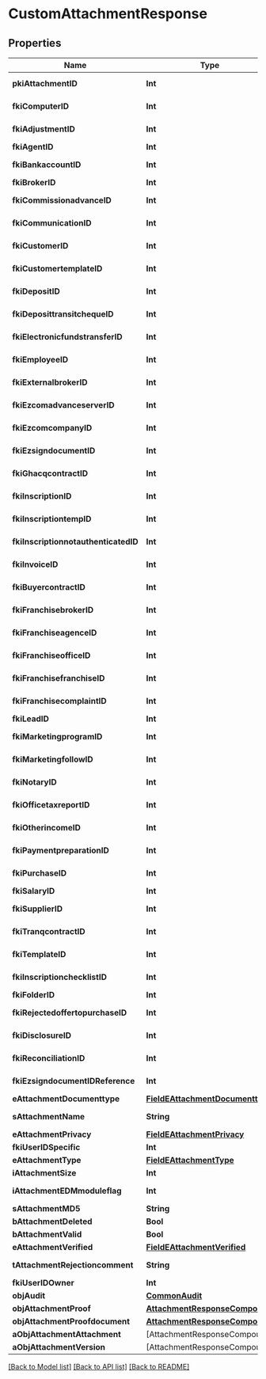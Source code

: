 # CustomAttachmentResponse

## Properties
Name | Type | Description | Notes
------------ | ------------- | ------------- | -------------
**pkiAttachmentID** | **Int** | The unique ID of the Attachment. | 
**fkiComputerID** | **Int** | The unique ID of the Computer | [optional] 
**fkiAdjustmentID** | **Int** | The unique ID of the Adjustment | [optional] 
**fkiAgentID** | **Int** | The unique ID of the Agent. | [optional] 
**fkiBankaccountID** | **Int** | The unique ID of the Bankaccount | [optional] 
**fkiBrokerID** | **Int** | The unique ID of the Broker. | [optional] 
**fkiCommissionadvanceID** | **Int** | The unique ID of the Commissionadvance | [optional] 
**fkiCommunicationID** | **Int** | The unique ID of the Communication. | [optional] 
**fkiCustomerID** | **Int** | The unique ID of the Customer. | [optional] 
**fkiCustomertemplateID** | **Int** | The unique ID of the Customertemplate | [optional] 
**fkiDepositID** | **Int** | The unique ID of the Deposit | [optional] 
**fkiDeposittransitchequeID** | **Int** | The unique ID of the Deposittransitcheque | [optional] 
**fkiElectronicfundstransferID** | **Int** | The unique ID of the Electronicfundstransfer | [optional] 
**fkiEmployeeID** | **Int** | The unique ID of the Employee. | [optional] 
**fkiExternalbrokerID** | **Int** | The unique ID of the Externalbroker. | [optional] 
**fkiEzcomadvanceserverID** | **Int** | The unique ID of the Ezcomadvanceserver | [optional] 
**fkiEzcomcompanyID** | **Int** | The unique ID of the Ezcomcompany | [optional] 
**fkiEzsigndocumentID** | **Int** | The unique ID of the Ezsigndocument | [optional] 
**fkiGhacqcontractID** | **Int** | The unique ID of the Ghacqcontract | [optional] 
**fkiInscriptionID** | **Int** | The unique ID of the Inscription. | [optional] 
**fkiInscriptiontempID** | **Int** | The unique ID of the Inscriptiontemp | [optional] 
**fkiInscriptionnotauthenticatedID** | **Int** | The unique ID of the Inscriptionnotauthenticated. | [optional] 
**fkiInvoiceID** | **Int** | The unique ID of the Invoice. | [optional] 
**fkiBuyercontractID** | **Int** | The unique ID of the Buyercontract | [optional] 
**fkiFranchisebrokerID** | **Int** | The unique ID of the Franchisebroker | [optional] 
**fkiFranchiseagenceID** | **Int** | The unique ID of the Franchiseagence | [optional] 
**fkiFranchiseofficeID** | **Int** | The unique ID of the Franchisereoffice | [optional] 
**fkiFranchisefranchiseID** | **Int** | The unique ID of the Franchisefranchise | [optional] 
**fkiFranchisecomplaintID** | **Int** | The unique ID of the Franchisecomplaint | [optional] 
**fkiLeadID** | **Int** | The unique ID of the Lead | [optional] 
**fkiMarketingprogramID** | **Int** | The unique ID of the Marketingprogram | [optional] 
**fkiMarketingfollowID** | **Int** | The unique ID of the Marketingfollow | [optional] 
**fkiNotaryID** | **Int** | The unique ID of the Notary. | [optional] 
**fkiOfficetaxreportID** | **Int** | The unique ID of the Officetaxreport | [optional] 
**fkiOtherincomeID** | **Int** | The unique ID of the Otherincome | [optional] 
**fkiPaymentpreparationID** | **Int** | The unique ID of the Paymentpreparation | [optional] 
**fkiPurchaseID** | **Int** | The unique ID of the Purchase | [optional] 
**fkiSalaryID** | **Int** | The unique ID of the Salary | [optional] 
**fkiSupplierID** | **Int** | The unique ID of the Supplier. | [optional] 
**fkiTranqcontractID** | **Int** | The unique ID of the Tranqcontract | [optional] 
**fkiTemplateID** | **Int** | The unique ID of the Template | [optional] 
**fkiInscriptionchecklistID** | **Int** | The unique ID of the Inscriptionchecklist | [optional] 
**fkiFolderID** | **Int** | The unique ID of the Folder | [optional] 
**fkiRejectedoffertopurchaseID** | **Int** | The unique ID of the Rejectedoffertopurchase | [optional] 
**fkiDisclosureID** | **Int** | The unique ID of the Disclosure | [optional] 
**fkiReconciliationID** | **Int** | The unique ID of the Reconciliation | [optional] 
**fkiEzsigndocumentIDReference** | **Int** | The unique ID of the Ezsigndocument | [optional] 
**eAttachmentDocumenttype** | [**FieldEAttachmentDocumenttype**](FieldEAttachmentDocumenttype.md) |  | 
**sAttachmentName** | **String** | The name of the Attachment | 
**eAttachmentPrivacy** | [**FieldEAttachmentPrivacy**](FieldEAttachmentPrivacy.md) |  | 
**fkiUserIDSpecific** | **Int** | The unique ID of the User | [optional] 
**eAttachmentType** | [**FieldEAttachmentType**](FieldEAttachmentType.md) |  | 
**iAttachmentSize** | **Int** | The size of the Attachment | 
**iAttachmentEDMmoduleflag** | **Int** | The edmmoduleflag of the Attachment | [optional] 
**sAttachmentMD5** | **String** | The md5 of the Attachment | 
**bAttachmentDeleted** | **Bool** | Whether if it&#39;s deleted | 
**bAttachmentValid** | **Bool** | Whether if it&#39;s valid | 
**eAttachmentVerified** | [**FieldEAttachmentVerified**](FieldEAttachmentVerified.md) |  | 
**tAttachmentRejectioncomment** | **String** | The rejectioncomment of the Attachment | [optional] 
**fkiUserIDOwner** | **Int** | The unique ID of the User | [optional] 
**objAudit** | [**CommonAudit**](CommonAudit.md) |  | [optional] 
**objAttachmentProof** | [**AttachmentResponseCompound**](AttachmentResponseCompound.md) |  | [optional] 
**objAttachmentProofdocument** | [**AttachmentResponseCompound**](AttachmentResponseCompound.md) |  | [optional] 
**aObjAttachmentAttachment** | [AttachmentResponseCompound] |  | [optional] 
**aObjAttachmentVersion** | [AttachmentResponseCompound] |  | [optional] 

[[Back to Model list]](../README.md#documentation-for-models) [[Back to API list]](../README.md#documentation-for-api-endpoints) [[Back to README]](../README.md)


